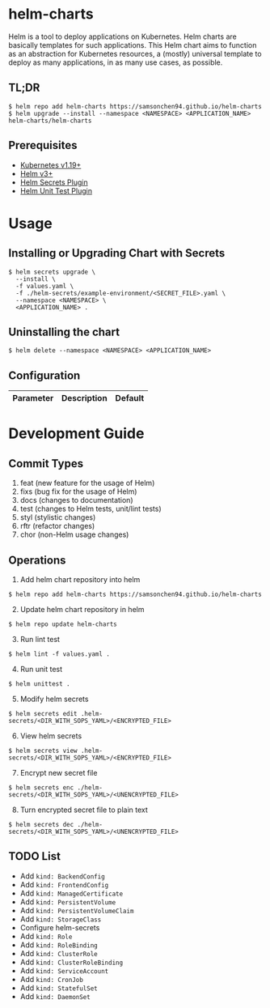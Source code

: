 # helm-charts

Helm is a tool to deploy applications on Kubernetes. Helm charts are basically templates for such applications. This Helm chart aims to function as an abstraction for Kubernetes resources, a (mostly) universal template to deploy as many applications, in as many use cases, as possible.

## TL;DR

```
$ helm repo add helm-charts https://samsonchen94.github.io/helm-charts
$ helm upgrade --install --namespace <NAMESPACE> <APPLICATION_NAME> helm-charts/helm-charts
```

## Prerequisites

- [Kubernetes v1.19+](https://github.com/kubernetes/kubernetes)
- [Helm v3+](https://github.com/helm/helm)
- [Helm Secrets Plugin](https://github.com/jkroepke/helm-secrets)
- [Helm Unit Test Plugin](https://github.com/vbehar/helm3-unittest)

# Usage

## Installing or Upgrading Chart with Secrets

```
$ helm secrets upgrade \
  --install \
  -f values.yaml \
  -f ./helm-secrets/example-environment/<SECRET_FILE>.yaml \
  --namespace <NAMESPACE> \
  <APPLICATION_NAME> .
```

## Uninstalling the chart

```
$ helm delete --namespace <NAMESPACE> <APPLICATION_NAME>
```

## Configuration

| Parameter | Description | Default |
|-----------|-------------|---------|

# Development Guide

## Commit Types

1. feat (new feature for the usage of Helm)
2. fixs (bug fix for the usage of Helm)
3. docs (changes to documentation)
4. test (changes to Helm tests, unit/lint tests)
5. styl (stylistic changes)
6. rftr (refactor changes)
7. chor (non-Helm usage changes)

## Operations

1. Add helm chart repository into helm
```
$ helm repo add helm-charts https://samsonchen94.github.io/helm-charts
```
2. Update helm chart repository in helm
```
$ helm repo update helm-charts
```
3. Run lint test
```
$ helm lint -f values.yaml .
```
4. Run unit test
```
$ helm unittest .
```
5. Modify helm secrets
```
$ helm secrets edit .helm-secrets/<DIR_WITH_SOPS_YAML>/<ENCRYPTED_FILE>
```
6. View helm secrets
```
$ helm secrets view .helm-secrets/<DIR_WITH_SOPS_YAML>/<ENCRYPTED_FILE>
```
7. Encrypt new secret file
```
$ helm secrets enc ./helm-secrets/<DIR_WITH_SOPS_YAML>/<UNENCRYPTED_FILE>
```
8. Turn encrypted secret file to plain text
```
$ helm secrets dec ./helm-secrets/<DIR_WITH_SOPS_YAML>/<UNENCRYPTED_FILE>
```

## TODO List
- Add `kind: BackendConfig`
- Add `kind: FrontendConfig`
- Add `kind: ManagedCertificate`
- Add `kind: PersistentVolume`
- Add `kind: PersistentVolumeClaim`
- Add `kind: StorageClass`
- Configure helm-secrets
- Add `kind: Role`
- Add `kind: RoleBinding`
- Add `kind: ClusterRole`
- Add `kind: ClusterRoleBinding`
- Add `kind: ServiceAccount`
- Add `kind: CronJob`
- Add `kind: StatefulSet`
- Add `kind: DaemonSet`
